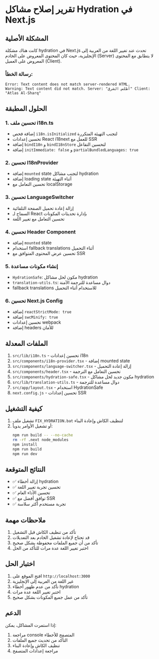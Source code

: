 # تقرير إصلاح مشاكل Hydration في Next.js

## المشكلة الأصلية
كانت هناك مشكلة hydration في Next.js تحدث عند تغيير اللغة من العربية إلى الإنجليزية، حيث كان المحتوى المعروض على الخادم (Server) لا يتطابق مع المحتوى المعروض على العميل (Client).

### رسالة الخطأ:
```
Error: Text content does not match server-rendered HTML.
Warning: Text content did not match. Server: "أطلس الشرق" Client: "Atlas Al-Sharq"
```

## الحلول المطبقة

### 1. تحسين ملف i18n.ts
- إضافة فحص `i18n.isInitialized` لتجنب التهيئة المتكررة
- تحسين إعدادات React i18next للعمل مع SSR
- إضافة `bindI18n` و `bindI18nStore` لتحسين التفاعل
- إضافة `initImmediate: false` و `partialBundledLanguages: true`

### 2. تحسين I18nProvider
- إضافة `mounted` state لتجنب مشاكل hydration
- إضافة loading state أثناء التهيئة
- تحسين التعامل مع localStorage

### 3. تحسين LanguageSwitcher
- إزالة إعادة تحميل الصفحة التلقائية
- السماح لـ React بإدارة تحديثات المكونات
- تحسين التعامل مع تغيير اللغة

### 4. تحسين Header Component
- إضافة `mounted` state
- استخدام fallback translations أثناء التحميل
- تحسين عرض المحتوى المتوافق مع SSR

### 5. إنشاء مكونات مساعدة
- `HydrationSafe`: مكون لحل مشاكل hydration
- `translation-utils.ts`: دوال مساعدة للترجمة الآمنة
- fallback translations للاستخدام أثناء التحميل

### 6. تحسين Next.js Config
- إضافة `reactStrictMode: true`
- إضافة `swcMinify: true`
- تحسين إعدادات webpack
- إضافة headers للأمان

## الملفات المعدلة

1. `src/lib/i18n.ts` - تحسين إعدادات i18n
2. `src/components/i18n-provider.tsx` - إضافة mounted state
3. `src/components/language-switcher.tsx` - إزالة إعادة التحميل
4. `src/components/header.tsx` - تحسين التعامل مع الترجمة
5. `src/components/hydration-safe.tsx` - مكون جديد لحل مشاكل hydration
6. `src/lib/translation-utils.ts` - دوال مساعدة للترجمة
7. `src/app/layout.tsx` - استخدام HydrationSafe
8. `next.config.js` - تحسين إعدادات SSR

## كيفية التشغيل

1. تشغيل ملف `FIX_HYDRATION.bat` لتنظيف الكاش وإعادة البناء
2. أو تشغيل الأوامر يدوياً:
   ```bash
   npm run build -- --no-cache
   rm -rf .next node_modules
   npm install
   npm run build
   npm run dev
   ```

## النتائج المتوقعة

- ✅ إزالة أخطاء hydration
- ✅ تحسين تجربة تغيير اللغة
- ✅ تحسين الأداء العام
- ✅ توافق أفضل مع SSR
- ✅ تجربة مستخدم أكثر سلاسة

## ملاحظات مهمة

1. تأكد من تنظيف الكاش قبل التشغيل
2. قد تحتاج لإعادة تشغيل الخادم بعد التعديلات
3. تأكد من أن جميع الملفات محفوظة بشكل صحيح
4. اختبر تغيير اللغة عدة مرات للتأكد من الحل

## اختبار الحل

1. افتح الموقع على `http://localhost:3000`
2. غير اللغة من العربية إلى الإنجليزية
3. تأكد من عدم ظهور أخطاء hydration
4. اختبر تغيير اللغة عدة مرات
5. تأكد من عمل جميع المكونات بشكل صحيح

## الدعم

إذا استمرت المشاكل، يمكن:
1. مراجعة console المتصفح للأخطاء
2. التأكد من تحديث جميع الملفات
3. تنظيف الكاش وإعادة البناء
4. مراجعة إعدادات المتصفح
